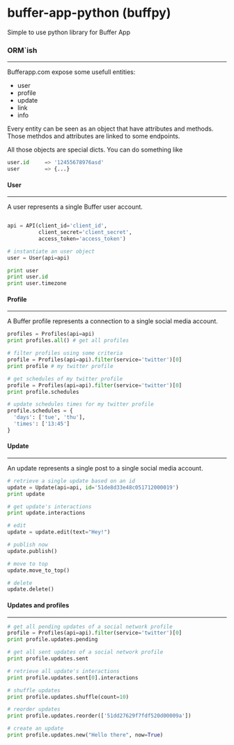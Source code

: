 buffer-app-python (buffpy)
==========================
Simple to use python library for Buffer App

### ORM`ish
------------
Bufferapp.com expose some usefull entities:
  * user
  * profile
  * update
  * link
  * info

Every entity can be seen as an object that have attributes and methods. Those
methdos and attributes are linked to some endpoints.

All those objects are special dicts. You can do something like
```python
user.id     => '12455678976asd'
user        => {...}
```

#### User
----------
A user represents a single Buffer user account.

```python

api = API(client_id='client_id', 
          client_secret='client_secret', 
          access_token='access_token')

# instantiate an user object
user = User(api=api)

print user
print user.id
print user.timezone
```

#### Profile
------------
A Buffer profile represents a connection to a single social media account.

```python
profiles = Profiles(api=api)
print profiles.all() # get all profiles

# filter profiles using some criteria
profile = Profiles(api=api).filter(service='twitter')[0]
print profile # my twitter profile

# get schedules of my twitter profile
profile = Profiles(api=api).filter(service='twitter')[0]
print profile.schedules

# update schedules times for my twitter profile
profile.schedules = {
  'days': ['tue', 'thu'],
  'times': ['13:45']
}
```

#### Update
-----------
An update represents a single post to a single social media account.

```python
# retrieve a single update based on an id
update = Update(api=api, id='51de8d33e48c051712000019')
print update

# get update's interactions
print update.interactions

# edit
update = update.edit(text="Hey!")

# publish now
update.publish()

# move to top
update.move_to_top()

# delete
update.delete()
```

#### Updates and profiles
-------------------------

```python
# get all pending updates of a social network profile
profile = Profiles(api=api).filter(service='twitter')[0]
print profile.updates.pending

# get all sent updates of a social network profile
print profile.updates.sent

# retrieve all update's interactions
print profile.updates.sent[0].interactions

# shuffle updates
print profile.updates.shuffle(count=10)

# reorder updates
print profile.updates.reorder(['51dd27629f7fdf520d00009a'])

# create an update
print profile.updates.new("Hello there", now=True)
```
